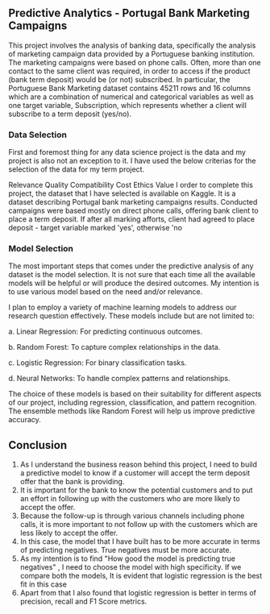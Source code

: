 ## Predictive Analytics - Portugal Bank Marketing Campaigns 
This project involves the analysis of banking data, specifically the analysis of marketing campaign data provided by a Portuguese banking institution. The marketing campaigns were based on phone calls. Often, more than one contact to the same client was required, in order to access if the product (bank term deposit) would be (or not) subscribed. In particular, the Portuguese Bank Marketing dataset contains 45211 rows and 16 columns which are a combination of numerical and categorical variables as well as one target variable, Subscription, which represents whether a client will subscribe to a term deposit (yes/no).
### Data Selection
First and foremost thing for any data science project is the data and my project is also not an exception to it. I have used the below criterias for the selection of the data for my term project.

Relevance
Quality
Compatibility
Cost
Ethics
Value
I order to complete this project, the dataset that I have selected is available on Kaggle. It is a dataset describing Portugal bank marketing campaigns results. Conducted campaigns were based mostly on direct phone calls, offering bank client to place a term deposit. If after all marking afforts, client had agreed to place deposit - target variable marked 'yes', otherwise 'no
### Model Selection
The most important steps that comes under the predictive analysis of any dataset is the model selection. It is not sure that each time all the available models will be helpful or will produce the desired outcomes. My intention is to use various model based on the need and/or relevance.

I plan to employ a variety of machine learning models to address our research question effectively. These models include but are not limited to:

a. Linear Regression: For predicting continuous outcomes.

b. Random Forest: To capture complex relationships in the data.

c. Logistic Regression: For binary classification tasks.

d. Neural Networks: To handle complex patterns and relationships.

The choice of these models is based on their suitability for different aspects of our project, including regression, classification, and pattern recognition. The ensemble methods like Random Forest will help us improve predictive accuracy.
## Conclusion
1. As I understand the business reason behind this project, I need to build a predictive model to know if a customer will accept the term deposit offer that the bank is providing.
2. It is important for the bank to know the potential customers and to put an effort in following up with the customers who are more likely to accept the offer.
3. Because the follow-up is through various channels including phone calls, it is more important to not follow up with the customers which are less likely to accept the offer.
4. In this case, the model that I have built has to be more accurate in terms of predicting negatives. True negatives must be more accurate.
5. As my intention is to find "How good the model is predicting true negatives" , I need to choose the model with high specificity. If we compare both the models, It is evident that logistic regression is the best fit in this case
6. Apart from that I also found that logistic regression is better in terms of precision, recall and F1 Score metrics.
